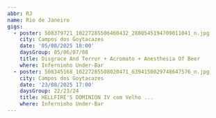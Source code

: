 ```yaml
---
abbr: RJ
name: Rio de Janeiro
gigs:
  - poster: 508379721_10227285506460432_2880545194709011041_n.jpg
    city: Campos dos Goytacazes
    date: '05/08/2025 18:00'
    daysGroup: 05/06/07/08
    title: Disgrace And Terror + Acromato + Anesthesia Of Beer
    where: Inferninho Under-Bar
  - poster: 508345168_10227285508020471_6394150029748647576_n.jpg
    city: Campos dos Goytacazes
    date: '23/08/2025 17:00'
    daysGroup: 22/23/24
    title: HELLFIRE'S DOMINION IV com Velho ...
    where: Inferninho Under-Bar
---
```


